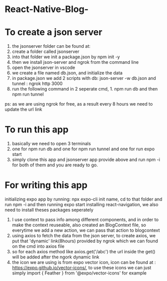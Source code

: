 # React-Native-Blog-

# To create a json server
1. the jsonserver folder can be found at: 
2. create a folder called jsonserver
3. into that folder we init a package.json by npm init -y
4. then we install json-server and ngrok from the command line
5. open the jsonserver in vscode
6. we create a file named db.json, and initialize the data 
7. in package.json we add 2 scripts with db: json-server -w db.json  and  tunnel : ngrok http 3000
8. run the following command in 2 seperate cmd, 1. npm run db and then npm run tunnel

ps: as we are using ngrok for free, as a result every 8 hours we need to update the url link 

# To run this app
1. basically we need to open 3 terminals
2. one for npm run db and one for npm run tunnel and one for run expo start
3. simply clone this app and jsonserver app provide above and run npm -i for both of them and you are ready to go.

# For writing this app
initializing expo app by running: npx expo-cli init name, cd to that folder and run npm -i and then running expo start
installing react-navigation, we also need to install theses packages seperately

1. I use context to pass info among different components, and in order to make the context reuseable, also created an BlogContext file, so everytime we add a new action, we can pass that action to blogcontext 
2. using axios to fetch the data from the json server, to create axios, we put that 'dynamic' link(8hours) provided by ngrok which we can found on the cmd into axios file
3. so for each axios method like axios.get('/abc') the url inside the get() will be added after the ngork dynamic link 
4. the icon we are using is from expo vector icon, icon can be found at :
https://expo.github.io/vector-icons/, to use these icons we can just simply import { Feather } from '@expo/vector-icons' for example

